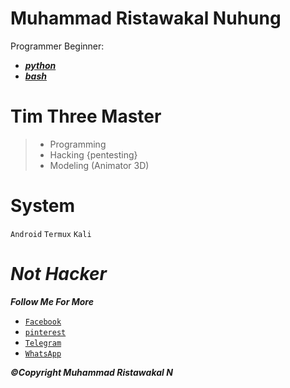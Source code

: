 # Muhammad Ristawakal Nuhung
Programmer Beginner:
- [***python***](https://python.org)
- [***bash***](https://bash.org)
# Tim Three Master
> * Programming
> * Hacking {pentesting}
> * Modeling (Animator 3D)
# System
`Android`
`Termux`
`Kali`
# _Not Hacker_
***Follow Me For More***
- [`Facebook`](https://www.facebook.com/Shirangryu)
- [`pinterest`](https://www.pinterest.com/Ristawakal26)
- [`Telegram`](https://t.me/KakkoiNamae)
- [`WhatsApp`](https://whatsapp.com/+6285823104620)

***©Copyright _Muhammad Ristawakal N_***

